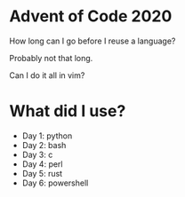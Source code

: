 # Advent of Code 2020

How long can I go before I reuse a language?

Probably not that long.

Can I do it all in vim?

# What did I use?
- Day 1: python
- Day 2: bash
- Day 3: c
- Day 4: perl
- Day 5: rust
- Day 6: powershell
